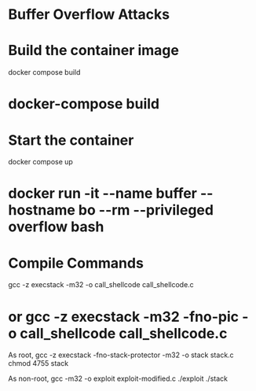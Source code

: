 # Buffer Overflow Attacks

# Build the container image
docker compose build
# docker-compose build

# Start the container
docker compose up
# docker run -it --name buffer --hostname bo --rm --privileged overflow bash



# Compile Commands
gcc -z execstack -m32 -o call_shellcode call_shellcode.c
# or gcc -z execstack -m32 -fno-pic -o call_shellcode call_shellcode.c

As root,
gcc -z execstack -fno-stack-protector -m32 -o stack stack.c
chmod 4755 stack

As non-root,
gcc -m32 -o exploit exploit-modified.c
./exploit
./stack
